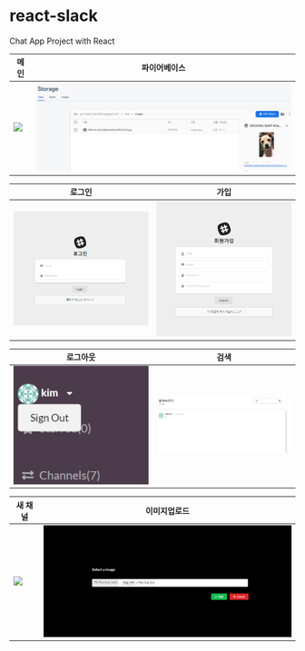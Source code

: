 # react-slack
Chat App Project with React 


| 메인 | 파이어베이스 |
| ---| --- |
| <img src="./portfolio/main." width="500px"> | <img src="./portfolio/firebase.png" width="500px"> |

| 로그인 | 가입 |
| ---| --- |
| <img src="./portfolio/login.png" width="500px"> | <img src="./portfolio/register.png" width="500px"> |

| 로그아웃 | 검색 |
| ---| --- |
| <img src="./portfolio/logout.png" width="500px"> | <img src="./portfolio/search.png" width="500px"> |

| 새 채널 | 이미지업로드 |
| ---| --- |
| <img src="./portfolio/newch.jpg" width="500px"> | <img src="./portfolio/upload.png" width="500px"> |



